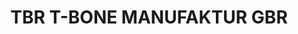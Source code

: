 ---
title: "TBR T-BONE MANUFAKTUR GBR"
url: /kressbronn-am-bodensee/tbr-t-bone-manufaktur-gbr/
shop: Metzgerei
---